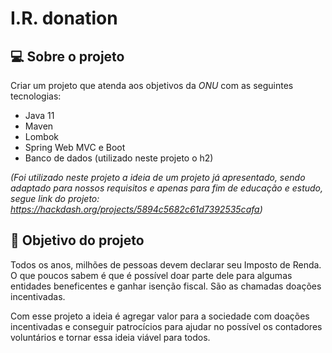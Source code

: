 # I.R. donation

## 💻 Sobre o projeto
Criar um projeto que atenda aos objetivos da *ONU* com as seguintes tecnologias:
- Java 11
- Maven
- Lombok
- Spring Web MVC e Boot
- Banco de dados (utilizado neste projeto o h2)

*(Foi utilizado neste projeto a ideia de um projeto já apresentado, sendo adaptado para 
nossos requisitos e apenas para fim de educação e estudo, segue link do projeto:
https://hackdash.org/projects/5894c5682c61d7392535cafa)*

## 🚧 Objetivo do projeto
Todos os anos, milhões de pessoas devem declarar seu Imposto de Renda. O que poucos sabem é que
é possível doar parte dele para algumas entidades beneficentes e ganhar isenção fiscal. 
São as chamadas doações incentivadas.

Com esse projeto a ideia é agregar valor para a sociedade com doações incentivadas e conseguir 
patrocícios para ajudar no possível os contadores voluntários e tornar essa ideia viável para todos.